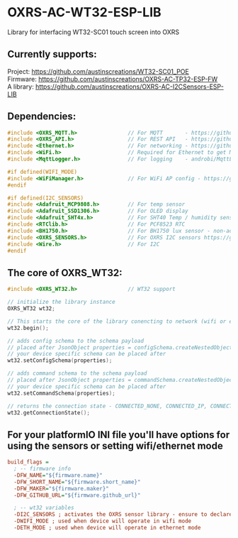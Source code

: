 # OXRS-AC-WT32-ESP-LIB
Library for interfacing WT32-SC01 touch screen into OXRS

## Currently supports:
Project: https://github.com/austinscreations/WT32-SC01_POE <br>
Firmware: https://github.com/austinscreations/OXRS-AC-TP32-ESP-FW <br>
A library: https://github.com/austinscreations/OXRS-AC-I2CSensors-ESP-LIB

## Dependencies:
``` c++
#include <OXRS_MQTT.h>                // For MQTT       - https://github.com/OXRS-IO/OXRS-IO-MQTT-ESP32-LIB
#include <OXRS_API.h>                 // For REST API   - https://github.com/OXRS-IO/OXRS-IO-API-ESP32-LIB
#include <Ethernet.h>                 // For networking - https://github.com/OXRS-IO/Ethernet
#include <WiFi.h>                     // Required for Ethernet to get MAC
#include <MqttLogger.h>               // For logging    - androbi/MqttLogger

#if defined(WIFI_MODE)
#include <WiFiManager.h>              // For WiFi AP config - https://github.com/tzapu/wifiManager
#endif

#if defined(I2C_SENSORS)
#include <Adafruit_MCP9808.h>         // For temp sensor
#include <Adafruit_SSD1306.h>         // For OLED display
#include <Adafruit_SHT4x.h>           // For SHT40 Temp / humidity sensor
#include <RTClib.h>                   // For PCF8523 RTC
#include <BH1750.h>                   // For BH1750 lux sensor - non-adafruit library: https://github.com/claws/BH1750
#include <OXRS_SENSORS.h>             // For OXRS I2C sensors https://github.com/austinscreations/OXRS-AC-I2CSensors-ESP-LIB
#include <Wire.h>                     // For I2C 
#endif
```

## The core of OXRS_WT32:
```c++
#include <OXRS_WT32.h>                // WT32 support

// initialize the library instance
OXRS_WT32 wt32;

// This starts the core of the library conencting to network (wifi or ethernet) and then starting the mqtt and api libaries
wt32.begin();

// adds config schema to the schema payload
// placed after JsonObject properties = configSchema.createNestedObject("properties");
// your device specific schema can be placed after
wt32.setConfigSchema(properties);

// adds command schema to the schema payload
// placed after JsonObject properties = commandSchema.createNestedObject("properties");
// your device specific schema can be placed after
wt32.setCommandSchema(properties);

// returns the connection state - CONNECTED_NONE, CONNECTED_IP, CONNECTED_MQTT 
wt32.getConnectionState();
```

## For your platformIO INI file you'll have options for using the sensors or setting wifi/ethernet mode

```ini
build_flags =
  ; -- firmware info
  -DFW_NAME="${firmware.name}"
  -DFW_SHORT_NAME="${firmware.short_name}"
  -DFW_MAKER="${firmware.maker}"
  -DFW_GITHUB_URL="${firmware.github_url}"

  ; -- wt32 variables
  -DI2C_SENSORS ; activates the OXRS sensor library - ensure to declare the required libraries / dependencies
  -DWIFI_MODE ; used when device will operate in wifi mode
  -DETH_MODE ; used when device will operate in ethernet mode
```
